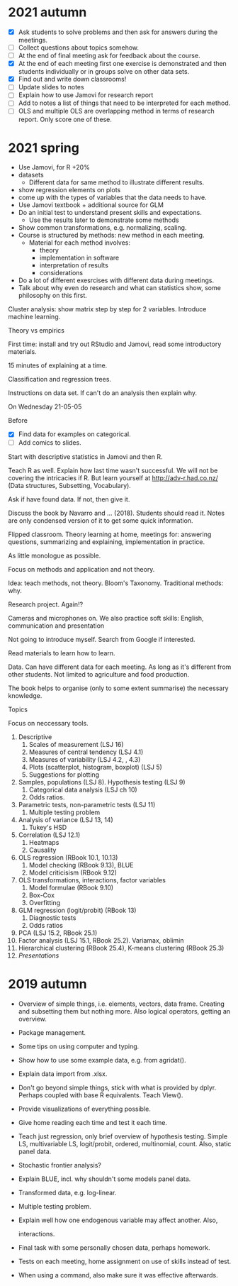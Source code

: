 

# 2021 autumn

- [x] Ask students to solve problems and then ask for answers during the meetings.
- [ ] Collect questions about topics somehow.
- [ ] At the end of final meeting ask for feedback about the course.
- [x] At the end of each meeting first one exercise is demonstrated and then students individually or in groups solve on other data sets.
- [x] Find out and write down classrooms!
- [ ] Update slides to notes
- [ ] Explain how to use Jamovi for research report
- [ ] Add to notes a list of things that need to be interpreted for each method.
- [ ] OLS and multiple OLS are overlapping method in terms of research report. Only score one of these.

# 2021 spring

* Use Jamovi, for R +20%
* datasets
  * Different data for same method to illustrate different results.
* show regression elements on plots
* come up with the types of variables that the data needs to have.
* Use Jamovi textbook + additional source for GLM
* Do an initial test to understand present skills and expectations.
  * Use the results later to demonstrate some methods
* Show common transformations, e.g. normalizing, scaling.
* Course is structured by methods: new method in each meeting.
  * Material for each method involves:
    * theory
    * implementation in software
    * interpretation of results
    * considerations
* Do a lot of different exesrcises with different data during meetings.
* Talk about why even do research and what can statistics show, some philosophy on this first.

Cluster analysis: show matrix step by step for 2 variables. Introduce machine learning.

Theory vs empirics

First time: install and try out RStudio and Jamovi, read some introductory materials.

15 minutes of explaining at a time.



Classification and regression trees.

Instructions on data set. If can't do an analysis then explain why.

On Wednesday 21-05-05

Before

- [x] Find data for examples on categorical.
- [ ] Add comics to slides.

Start with descriptive statistics in Jamovi and then R.

Teach R as well. Explain how last time wasn't successful. We will not be covering the intricacies if R. But learn yourself at http://adv-r.had.co.nz/ (Data structures, Subsetting, Vocabulary).

Ask if have found data. If not, then give it. 

Discuss the book by Navarro and ... (2018). Students should read it. Notes are only condensed version of it to get some quick information.

Flipped classroom. Theory learning at home, meetings for: answering questions, summarizing and explaining, implementation in practice.

As little monologue as possible.

Focus on methods and application and not theory.

Idea: teach methods, not theory. Bloom's Taxonomy. Traditional methods: why.

Research project. Again!?

Cameras and microphones on. We also practice soft skills: English, communication and presentation

Not going to introduce myself. Search from Google if interested.

Read materials to learn how to learn.

Data. Can have different data for each meeting. As long as it's different from other students. Not limited to agriculture and food production.

The book helps to organise (only to some extent summarise) the necessary knowledge.

Topics

Focus on neccessary tools.

1. Descriptive
   1. Scales of measurement (LSJ 16)
   2. Measures of central tendency (LSJ 4.1)
   3. Measures of variability (LSJ 4.2, , 4.3)
   4. Plots (scatterplot, histogram, boxplot) (LSJ 5)
   5. Suggestions for plotting
2. Samples, populations (LSJ 8). Hypothesis testing (LSJ 9)
   1. Categorical data analysis (LSJ ch 10)
   2. Odds ratios.
3. Parametric tests, non-parametric tests (LSJ 11)
   1. Multiple testing problem
4. Analysis of variance (LSJ 13, 14)
   1. Tukey's HSD
5. Correlation (LSJ 12.1)
   1. Heatmaps
   2. Causality
6. OLS regression (RBook 10.1, 10.13)
   1. Model checking (RBook 9.13), BLUE
   2. Model criticisism (RBook 9.12)
7. OLS transformations, interactions, factor variables
   1. Model formulae (RBook 9.10)
   2. Box-Cox
   3. Overfitting
8. GLM regression (logit/probit) (RBook 13)
   1. Diagnostic tests
   2. Odds ratios
9. PCA (LSJ 15.2, RBook 25.1)
10. Factor analysis (LSJ 15.1, RBook 25.2). Variamax, oblimin
11. Hierarchical clustering (RBook 25.4), K-means clustering (RBook 25.3)
12. *Presentations*

# 2019 autumn

- Overview of simple things, i.e. elements, vectors, data frame. Creating and subsetting them but nothing more. Also logical operators, getting an overview.

- Package management.

- Some tips on using computer and typing.

- Show how to use some example data, e.g. from agridat().

- Explain data import from .xlsx.

- Don't go beyond simple things, stick with what is provided by dplyr. Perhaps coupled with base R equivalents. Teach View().

- Provide visualizations of everything possible.

- Give home reading each time and test it each time.

- Teach just regression, only brief overview of hypothesis testing. Simple LS, multivariable LS, logit/probit, ordered, multinomial, count. Also, static panel data.

- Stochastic frontier analysis?

- Explain BLUE, incl. why shouldn't some models panel data.

- Transformed data, e.g. log-linear.

- Multiple testing problem.

- Explain well how one endogenous variable may affect another. Also, 

  interactions.

- Final task with some personally chosen data, perhaps homework.

- Tests on each meeting, home assignment on use of skills instead of test.

- When using a command, also make sure it was effective afterwards.